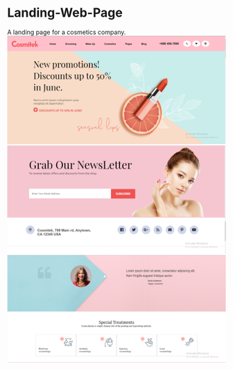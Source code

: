 # Landing-Web-Page
A landing page for a cosmetics company.
![](screenshots1/Capture.PNG)
![](screenshots1/Capture2.PNG)
![](screenshots1/Capture3.PNG)
